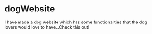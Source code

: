 # dogWebsite
I have made a dog website which has some functionalities that the dog lovers would love to have...Check this out!
